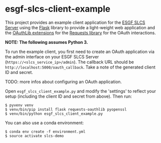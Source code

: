 # esgf-slcs-client-example

This project provides an example client application for the
[ESGF SLCS Server](https://github.com/cedadev/esgf-slcs-server) using
the [Flask](http://flask.pocoo.org/) library to provide a light-weight web application
and the [OAuthLib extensions](https://requests-oauthlib.readthedocs.io) for the
[Requests library](http://docs.python-requests.org/en/master/) for the OAuth interactions.

**NOTE: The following assumes Python 3.**

To run the example client, you first need to create an OAuth application via the
admin interface on your ESGF SLCS Server (`https://<slcs_service_ip>/admin`).
The callback URL should be `http://localhost:5000/oauth_callback`.
Take a note of the generated client ID and secret.

TODO: more infos about configuring an OAuth application.

Open `esgf_slcs_client_example.py` and modify the 'settings' to reflect your setup
(including the client ID and secret from above). Then run:

```
$ pyvenv venv
$ venv/bin/pip install flask requests-oauthlib pyopenssl
$ venv/bin/python esgf_slcs_client_example.py
```

You can also use a conda environment:

```
$ conda env create -f environment.yml
$ source activate slcs-demo
```
